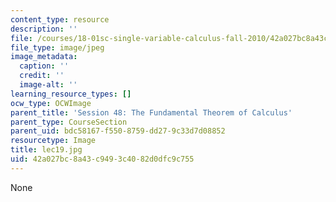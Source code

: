```yaml
---
content_type: resource
description: ''
file: /courses/18-01sc-single-variable-calculus-fall-2010/42a027bc8a43c9493c4082d0dfc9c755_lec19.jpg
file_type: image/jpeg
image_metadata:
  caption: ''
  credit: ''
  image-alt: ''
learning_resource_types: []
ocw_type: OCWImage
parent_title: 'Session 48: The Fundamental Theorem of Calculus'
parent_type: CourseSection
parent_uid: bdc58167-f550-8759-dd27-9c33d7d08852
resourcetype: Image
title: lec19.jpg
uid: 42a027bc-8a43-c949-3c40-82d0dfc9c755
---
```

None

